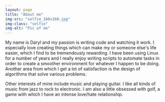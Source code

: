 ```yaml
---
layout: page
title: "About me"
img-src: "selfie_160x160.jpg"
img-class: "selfie"
img-alt: "Pic of me"
---
```

My name is Daryl and my passion is writing code and watching it work. I especially love creating things which can make my or someone else's life easier, which I find to be tremendously rewarding. I have been using Linux for a number of years and I really enjoy writing scripts to automate tasks in order to create a smoother environment for whatever I happen to be doing. Another area from which I get a lot of satisfaction is the design of algorithms that solve various problems.

Other interests of mine include music and playing guitar. I like all kinds of music from jazz to rock to electronic. I am also a little obsessed with golf, a game with which I have an intense love/hate relationship.
